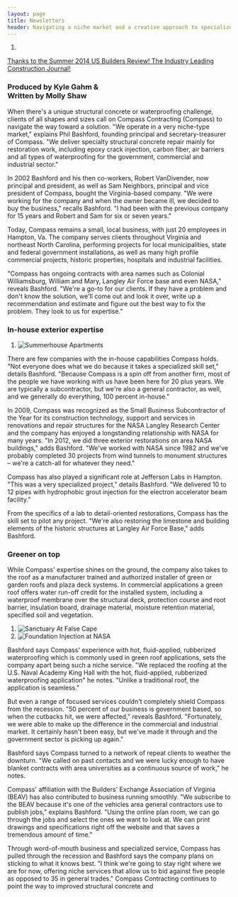 ```yaml
---
layout: page
title: Newsletters
header: Navigating a niche market and a creative approach to specialized structural repair
---
```


<ol class="newsletter-photos w150">
  <li>
    <img src="{{ 'usbr_summer_2014_cover.png' | asset_path }}" alt="">
  </li>
</ol>

[Thanks to the Summer 2014 US Builders Review! The Industry Leading Construction Journal!](http://www.usbuildersreview.com/)

<h3>
  Produced by Kyle Gahm &amp;<br/>
  Written by Molly Shaw
</h3>

When there's a unique structural concrete or waterproofing challenge, clients of all shapes and sizes call on Compass Contracting (Compass) to navigate the way toward a solution. "We operate in a very niche-type market," explains Phil Bashford, founding principal and secretary-treasurer of Compass. "We deliver specialty structural concrete repair mainly for restoration work, including epoxy crack injection, carbon fiber, air barriers and all types of waterproofing for the government, commercial and industrial sector."

In 2002 Bashford and his then co-workers, Robert VanDivender, now principal and president, as well as Sam Neighbors, principal and vice president of Compass, bought the Virginia-based company. "We were working for the company and when the owner became ill, we decided to buy the business," recalls Bashford. "I had been with the previous company for 15 years and Robert and Sam for six or seven years."

Today, Compass remains a small, local business, with just 20 employees in Hampton, Va. The company serves clients throughout Virginia and northeast North Carolina, performing projects for local municipalities, state and federal government installations, as well as many high profile commercial projects, historic properties, hospitals and industrial facilities.

"Compass has ongoing contracts with area names such as Colonial Williamsburg, William and Mary, Langley Air Force base and even NASA," reveals Bashford. "We're a go-to for our clients. If they have a problem and don't know the solution, we'll come out and look it over, write up a recommendation and estimate and figure out the best way to fix the problem. They look to us for expertise."

### In-house exterior expertise

<ol class="newsletter-photos w250">
  <li>
    <img src="{{ 'usbr_summerhouse_apartments.jpg' | asset_path }}" alt="Summerhouse Apartments">
  </li>
</ol>
There are few companies with the in-house capabilities Compass holds. "Not everyone does what we do because it takes a specialized skill set," details Bashford. "Because Compass is a spin off from another firm, most of the people we have working with us have been here for 20 plus years. We are typically a subcontractor, but we're also a general contractor, as well, and we generally do everything, 100 percent in-house."

In 2009, Compass was recognized as the Small Business Subcontractor of the Year for its construction technology, support and services in renovations and repair structures for the NASA Langley Research Center and the company has enjoyed a longstanding relationship with NASA for many years. "In 2012, we did three exterior restorations on area NASA buildings," adds Bashford. "We've worked with NASA since 1982 and we've probably completed 30 projects from wind tunnels to monument structures – we're a catch-all for whatever they need."

Compass has also played a significant role at Jefferson Labs in Hampton. "This was a very specialized project," details Bashford. "We delivered 10 to 12 pipes with hydrophobic grout injection for the electron accelerator beam facility."

From the specifics of a lab to detail-oriented restorations, Compass has the skill set to pilot any project. "We're also restoring the limestone and building elements of the historic structures at Langley Air Force Base," adds Bashford.

### Greener on top

While Compass' expertise shines on the ground, the company also takes to the roof as a manufacturer trained and authorized installer of green or garden roofs and plaza deck systems. In commercial applications a green roof offers water run-off credit for the installed system, including a waterproof membrane over the structural deck, protection course and root barrier, insulation board, drainage material, moisture retention material, specified soil and vegetation.

<ol class="newsletter-photos w250">
  <li>
    <img src="{{ 'usbr_sanctuary_at_false_cape.jpg' | asset_path }}" alt="Sanctuary At False Cape">
  </li>
  <li>
    <img src="{{ 'usbr_foundation_injection_at_nasa.jpg' | asset_path }}" alt="Foundation Injection at NASA">
  </li>
</ol>
Bashford says Compass' experience with hot, fluid-applied, rubberized waterproofing which is commonly used in green roof applications, sets the company apart being such a niche service. "We replaced the roofing at the U.S. Naval Academy King Hall with the hot, fluid-applied, rubberized waterproofing application" he notes. "Unlike a traditional roof, the application is seamless."

But even a range of focused services couldn't completely shield Compass from the recession. "50 percent of our business is government based, so when the cutbacks hit, we were affected," reveals Bashford. "Fortunately, we were able to make up the difference in the commercial and industrial market. It certainly hasn't been easy, but we've made it through and the government sector is picking up again."

Bashford says Compass turned to a network of repeat clients to weather the downturn. "We called on past contacts and we were lucky enough to have blanket contracts with area universities as a continuous source of work," he notes.

Compass' affiliation with the Builders' Exchange Association of Virginia (BEAV) has also contributed to business running smoothly. "We subscribe to the BEAV because it's one of the vehicles area general contractors use to publish jobs," explains Bashford. "Using the online plan room, we can go through the jobs and select the ones we want to look at. We can print drawings and specifications right off the website and that saves a tremendous amount of time."

Through word-of-mouth business and specialized service, Compass has pulled through the recession and Bashford says the company plans on sticking to what it knows best. "I think we're going to stay right where we are for now, offering niche services that allow us to bid against five people as opposed to 35 in general trades." Compass Contracting continues to point the way to improved structural concrete and







